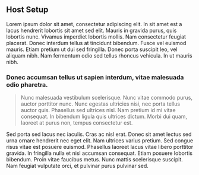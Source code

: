 ## Host Setup

Lorem ipsum dolor sit amet, consectetur adipiscing elit. In sit amet est a lacus hendrerit lobortis sit amet sed elit. Mauris in gravida purus, quis lobortis nunc. Vivamus imperdiet lobortis mollis. Nam consectetur feugiat placerat. Donec interdum tellus at tincidunt bibendum. Fusce vel euismod mauris. Etiam pretium ut dui sed fringilla. Donec porta suscipit leo, vel aliquam nibh. Nam fermentum odio sed tellus rhoncus vehicula. In ut mauris nibh.

### Donec accumsan tellus ut sapien interdum, vitae malesuada odio pharetra.

> Nunc malesuada vestibulum scelerisque. Nunc vitae commodo purus, auctor porttitor nunc. Nunc egestas ultricies nisi, nec porta tellus auctor quis. Phasellus sed ultrices nisl. Nam pretium id mi vitae consequat. In bibendum ligula quis ultrices dictum. Morbi dui quam, laoreet at purus non, tempus consectetur est.

Sed porta sed lacus nec iaculis. Cras ac nisl erat. Donec sit amet lectus sed urna ornare hendrerit nec eget elit. Nam ultrices varius pretium. Sed congue risus vitae est posuere euismod. Phasellus laoreet lacus vitae libero porttitor gravida. In fringilla nulla et nisl accumsan consequat. Etiam posuere lobortis bibendum. Proin vitae faucibus metus. Nunc mattis scelerisque suscipit. Nam feugiat vulputate orci, et pulvinar purus pulvinar sed. 